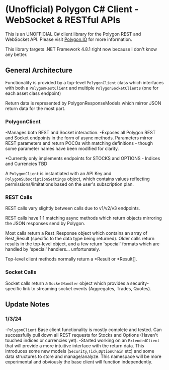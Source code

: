 # (Unofficial) Polygon C# Client - WebSocket & RESTful APIs

This is an UNOFFICIAL C# client library for the Polygon REST and WebSocket API.  Please visit [Polygon.IO](https://polygon.io/) for more information.

This library targets .NET Framework 4.8.1 right now because I don't know any better.

## General Architecture

Functionality is provided by a top-level `PolygonClient` class which interfaces with both a `PolygonRestClient` and multiple `PolygonSocketClient`s (one for each asset class endpoint)

Return data is represented by PolygonResponseModels which mirror JSON return data for the most part.

### PolygonClient

-Manages both REST and Socket interaction.
-Exposes all Polygon REST and Socket endpoints in the form of async methods. Parameters mirror REST parameters and return POCOs with matching definitions - though some parameter names have been modified for clarity.

*Currently only implements endpoints for STOCKS and OPTIONS - Indices and Currencies TBD

A `PolygonClient` is instantiated with an API Key and `PolygonSubscriptionSettings` object, which contains values reflecting permissions/limitations based on the user's subscription plan.

### REST Calls

REST calls vary slightly between calls due to v1/v2/v3 endpoints.

REST calls have 1:1 matching async methods which return objects mirroring the JSON responses send by Polygon.

Most calls return a Rest_Response object which contains an array of Rest_Result (specific to the data type being returned). Older calls return results in the top-level object, and a few return 'special' formats which are handled by 'special'
 handlers... unfortunately.

Top-level client methods normally return a *Result or *Result[].

### Socket Calls

Socket calls return a `SocketHandler` object which provides a security-specific link to streaming socket events (Aggregates, Trades, Quotes). 

## Update Notes

### 1/3/24

-`PolygonClient` Base client functionality is mostly complete and tested. Can successfully pull down all REST requests for Stocks and Options (Haven't touched indices or currencies yet).
-Started working on an `ExtendedClient` that will provide a more intuitive interface with the return data. This introduces some new models (`Security`,`Tick`,`OptionChain` etc) and some data structures to store and manage/analyze. This namespace will be more experimental and obviously the base client will function independently.
